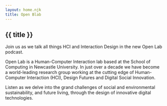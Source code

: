 ```yaml
---
layout: home.njk
title: Open Blab
---
```


## {{ title }}

Join us as we talk all things HCI and Interaction Design in the new Open Lab podcast.

Open Lab is a Human-Computer Interaction lab based at the School of Computing in Newcastle University. In just over a decade we have become a world-leading research group working at the cutting edge of Human-Computer Interaction (HCI), Design Futures and Digital Social Innovation.

Listen as we delve into the grand challenges of social and environmental sustainability, and future living, through the design of innovative digital technologies.
